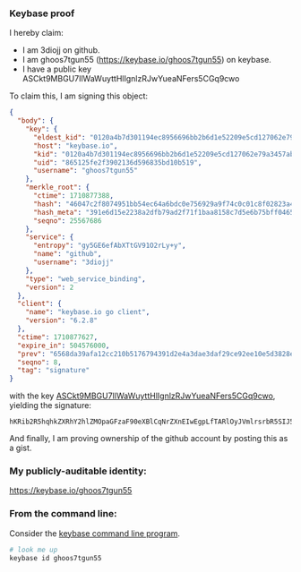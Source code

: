 
### Keybase proof

I hereby claim:

  * I am 3diojj on github.
  * I am ghoos7tgun55 (https://keybase.io/ghoos7tgun55) on keybase.
  * I have a public key ASCkt9MBGU7IlWaWuyttHlIgnlzRJwYueaNFers5CGq9cwo

To claim this, I am signing this object:

```json
{
  "body": {
    "key": {
      "eldest_kid": "0120a4b7d301194ec8956696bb2b6d1e52209e5cd127062e79a3457abb39086abd730a",
      "host": "keybase.io",
      "kid": "0120a4b7d301194ec8956696bb2b6d1e52209e5cd127062e79a3457abb39086abd730a",
      "uid": "865125fe2f3902136d596835bd10b519",
      "username": "ghoos7tgun55"
    },
    "merkle_root": {
      "ctime": 1710877388,
      "hash": "46047c2f8074951bb54ec64a6bdc0e756929a9f74c0c01c8f02823a4014d824e3f5a8547d10f6222bfb756388b7b30800ac06b104ab41399aa98f0988a588c9c",
      "hash_meta": "391e6d15e2238a2dfb79ad2f71f1baa8158c7d5e6b75bff04658275d47745a98",
      "seqno": 25567686
    },
    "service": {
      "entropy": "gy5GE6efAbXTtGV91O2rLy+y",
      "name": "github",
      "username": "3diojj"
    },
    "type": "web_service_binding",
    "version": 2
  },
  "client": {
    "name": "keybase.io go client",
    "version": "6.2.8"
  },
  "ctime": 1710877627,
  "expire_in": 504576000,
  "prev": "6568da39afa12cc210b5176794391d2e4a3dae3daf29ce92ee10e5d3828ea9ad",
  "seqno": 8,
  "tag": "signature"
}
```

with the key [ASCkt9MBGU7IlWaWuyttHlIgnlzRJwYueaNFers5CGq9cwo](https://keybase.io/ghoos7tgun55), yielding the signature:

```
hKRib2R5hqhkZXRhY2hlZMOpaGFzaF90eXBlCqNrZXnEIwEgpLfTARlOyJVmlrsrbR5SIJ5c0ScGLnmjRXq7OQhqvXMKp3BheWxvYWTESpcCCMQgZWjaOa+hLMIQtRdnlDkdLko9rj2vKc6S7hDl04KOqa3EIN83hvsyKR5FAMs1BWq7boRaso03jMsoEtUiJKJq2G9kAgHCo3NpZ8RARaMgHzDz8e24czwXw2zZhq9QoRUu8QpI97LwPsyIM2+uPeFRylAmgZdLrdoCqvT2bxMIFCQNcDorgCUftZDQB6hzaWdfdHlwZSCkaGFzaIKkdHlwZQildmFsdWXEIF53SukQqMNWfP+Hb4MOswaFu+WolmdIYrnVL+0GJ5nqo3RhZ80CAqd2ZXJzaW9uAQ==

```

And finally, I am proving ownership of the github account by posting this as a gist.

### My publicly-auditable identity:

https://keybase.io/ghoos7tgun55

### From the command line:

Consider the [keybase command line program](https://keybase.io/download).

```bash
# look me up
keybase id ghoos7tgun55
```
